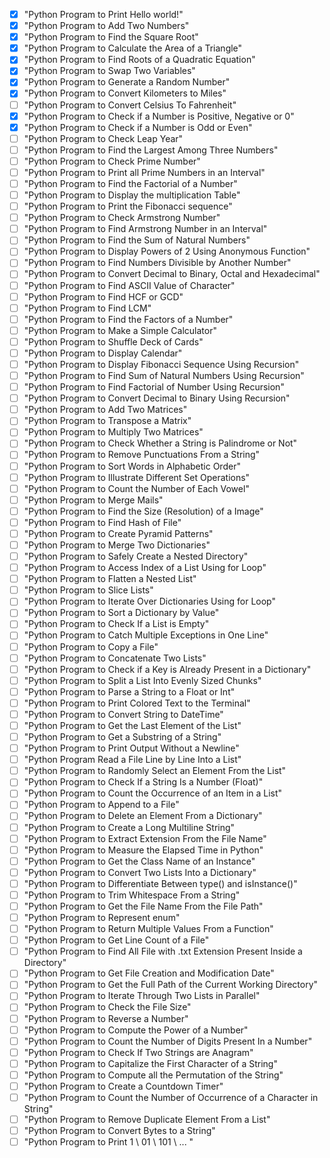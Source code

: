- [x] "Python Program to Print Hello world!"
- [x] "Python Program to Add Two Numbers"
- [x] "Python Program to Find the Square Root"
- [x] "Python Program to Calculate the Area of a Triangle"
- [x] "Python Program to Find Roots of a Quadratic Equation"
- [x] "Python Program to Swap Two Variables"
- [x] "Python Program to Generate a Random Number"
- [x] "Python Program to Convert Kilometers to Miles"
- [ ] "Python Program to Convert Celsius To Fahrenheit"
- [x] "Python Program to Check if a Number is Positive, Negative or 0"
- [x] "Python Program to Check if a Number is Odd or Even"
- [ ] "Python Program to Check Leap Year"
- [ ] "Python Program to Find the Largest Among Three Numbers"
- [ ] "Python Program to Check Prime Number"
- [ ] "Python Program to Print all Prime Numbers in an Interval"
- [ ] "Python Program to Find the Factorial of a Number"
- [ ] "Python Program to Display the multiplication Table"
- [ ] "Python Program to Print the Fibonacci sequence"
- [ ] "Python Program to Check Armstrong Number"
- [ ] "Python Program to Find Armstrong Number in an Interval"
- [ ] "Python Program to Find the Sum of Natural Numbers"
- [ ] "Python Program to Display Powers of 2 Using Anonymous Function"
- [ ] "Python Program to Find Numbers Divisible by Another Number"
- [ ] "Python Program to Convert Decimal to Binary, Octal and Hexadecimal"
- [ ] "Python Program to Find ASCII Value of Character"
- [ ] "Python Program to Find HCF or GCD"
- [ ] "Python Program to Find LCM"
- [ ] "Python Program to Find the Factors of a Number"
- [ ] "Python Program to Make a Simple Calculator"
- [ ] "Python Program to Shuffle Deck of Cards"
- [ ] "Python Program to Display Calendar"
- [ ] "Python Program to Display Fibonacci Sequence Using Recursion"
- [ ] "Python Program to Find Sum of Natural Numbers Using Recursion"
- [ ] "Python Program to Find Factorial of Number Using Recursion"
- [ ] "Python Program to Convert Decimal to Binary Using Recursion"
- [ ] "Python Program to Add Two Matrices"
- [ ] "Python Program to Transpose a Matrix"
- [ ] "Python Program to Multiply Two Matrices"
- [ ] "Python Program to Check Whether a String is Palindrome or Not"
- [ ] "Python Program to Remove Punctuations From a String"
- [ ] "Python Program to Sort Words in Alphabetic Order"
- [ ] "Python Program to Illustrate Different Set Operations"
- [ ] "Python Program to Count the Number of Each Vowel"
- [ ] "Python Program to Merge Mails"
- [ ] "Python Program to Find the Size (Resolution) of a Image"
- [ ] "Python Program to Find Hash of File"
- [ ] "Python Program to Create Pyramid Patterns"
- [ ] "Python Program to Merge Two Dictionaries"
- [ ] "Python Program to Safely Create a Nested Directory"
- [ ] "Python Program to Access Index of a List Using for Loop"
- [ ] "Python Program to Flatten a Nested List"
- [ ] "Python Program to Slice Lists"
- [ ] "Python Program to Iterate Over Dictionaries Using for Loop"
- [ ] "Python Program to Sort a Dictionary by Value"
- [ ] "Python Program to Check If a List is Empty"
- [ ] "Python Program to Catch Multiple Exceptions in One Line"
- [ ] "Python Program to Copy a File"
- [ ] "Python Program to Concatenate Two Lists"
- [ ] "Python Program to Check if a Key is Already Present in a Dictionary"
- [ ] "Python Program to Split a List Into Evenly Sized Chunks"
- [ ] "Python Program to Parse a String to a Float or Int"
- [ ] "Python Program to Print Colored Text to the Terminal"
- [ ] "Python Program to Convert String to DateTime"
- [ ] "Python Program to Get the Last Element of the List"
- [ ] "Python Program to Get a Substring of a String"
- [ ] "Python Program to Print Output Without a Newline"
- [ ] "Python Program Read a File Line by Line Into a List"
- [ ] "Python Program to Randomly Select an Element From the List"
- [ ] "Python Program to Check If a String Is a Number (Float)"
- [ ] "Python Program to Count the Occurrence of an Item in a List"
- [ ] "Python Program to Append to a File"
- [ ] "Python Program to Delete an Element From a Dictionary"
- [ ] "Python Program to Create a Long Multiline String"
- [ ] "Python Program to Extract Extension From the File Name"
- [ ] "Python Program to Measure the Elapsed Time in Python"
- [ ] "Python Program to Get the Class Name of an Instance"
- [ ] "Python Program to Convert Two Lists Into a Dictionary"
- [ ] "Python Program to Differentiate Between type() and isInstance()"
- [ ] "Python Program to Trim Whitespace From a String"
- [ ] "Python Program to Get the File Name From the File Path"
- [ ] "Python Program to Represent enum"
- [ ] "Python Program to Return Multiple Values From a Function"
- [ ] "Python Program to Get Line Count of a File"
- [ ] "Python Program to Find All File with .txt Extension Present Inside a Directory"
- [ ] "Python Program to Get File Creation and Modification Date"
- [ ] "Python Program to Get the Full Path of the Current Working Directory"
- [ ] "Python Program to Iterate Through Two Lists in Parallel"
- [ ] "Python Program to Check the File Size"
- [ ] "Python Program to Reverse a Number"
- [ ] "Python Program to Compute the Power of a Number"
- [ ] "Python Program to Count the Number of Digits Present In a Number"
- [ ] "Python Program to Check If Two Strings are Anagram"
- [ ] "Python Program to Capitalize the First Character of a String"
- [ ] "Python Program to Compute all the Permutation of the String"
- [ ] "Python Program to Create a Countdown Timer"
- [ ] "Python Program to Count the Number of Occurrence of a Character in String"
- [ ] "Python Program to Remove Duplicate Element From a List"
- [ ] "Python Program to Convert Bytes to a String"
- [ ] "Python Program to Print 1 \ 01 \ 101 \ ... "